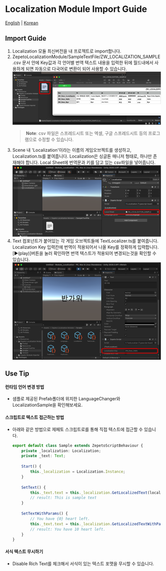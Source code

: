 # Localization Module Import Guide

[English](./README.md) | [Korean](./README_KR.md)

## Import Guide
1. Localization 모듈 최신버전을 내 프로젝트로 import합니다.
2. ZepetoLocalizationModule/SampleTextFile/ZW_LOCALIZATION_SAMPLE.csv 문서 안에 Key값과 각 언어별 번역 텍스트 내용을 입력한 뒤에 월드내에서 사용하게 되면 자동으로 다국어로 변환이 되어 사용할 수 있습니다. 
    <img width="700" alt="image" src="./Image/GuideImage1.png">   
    > **Note**: csv 파일은 스프레드시트 또는 엑셀, 구글 스프레드시트 등의 프로그램으로 수정할 수 있습니다. 
3. Scene 내 'Localization'이라는 이름의 게임오브젝트를 생성하고, Localization.ts를 붙여줍니다. Localization은 싱글톤 매니저 형태로, 하나만 존재해야 합니다. Local Sheet에 번역문과 키를 담고 있는 csv파일을 넣어줍니다.   
    <img width="700" alt="image" src="./Image/GuideImage2.png">   
4. Text 컴포넌트가 붙어있는 각 게임 오브젝트들에 TextLocalizer.ts를 붙여줍니다. Localization Key 입력칸에 번역이 적용되어서 나올 Key를 정확하게 입력합니다. [▶︎(play)]버튼을 눌러 확인하면 번역 텍스트가 적용되어 변경되는것을 확인할 수 있습니다.   
    <img width="700" alt="image" src="./Image/GuideImage3.png">   


## Use Tip
#### 런타임 언어 변경 방법
- 샘플로 제공된 Prefab폴더에 위치한 LanguageChanger와 LocalizationSample을 확인해보세요.

#### 스크립트로 텍스트 접근하는 방법
- 아래와 같은 방법으로 제페토 스크립트로를 통해 직접 텍스트에 접근할 수 있습니다.
    ```typescript
    export default class Sample extends ZepetoScriptBehaviour {
        private _localization: Localization;
        private _text: Text;
    
        Start() {   
            this._localization = Localization.Instance;
        }
    
        SetText() {
            this._text.text = this._localization.GetLocalizedText(localizationKeys.SAMPLE_TEXT);
            // result: This is sample text
        }
    
        SetTextWithParams() {
            // You have {0} heart left. 
            this._text.text = this._localization.GetLocalizedTextWithParam(localizationKeys.SAMPLE_TEXT_WITH_PARAMS, ["10"]);
            // result: You have 10 heart left.
        }
    }
    ```

#### 서식 텍스트 무시하기
- Disable Rich Text를 체크해서 서식이 있는 텍스트 포맷을 무시할 수 있습니다.

